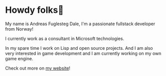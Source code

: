 # Howdy folks🤠

My name is Andreas Fuglesteg Dale, I'm a passionate fullstack developer from Norway!

I currently work as a consultant in Microsoft technologies.

In my spare time I work on Lisp and open source projects.
And I am also very interested in game development and I am currently working on my own game engine.

Check out more on [my website](https://fuglesteg.net)!

